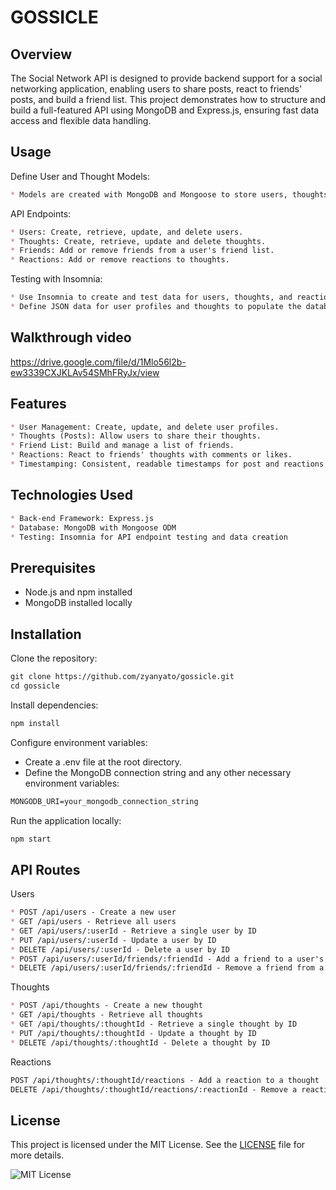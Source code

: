 # GOSSICLE

## Overview

The Social Network API is designed to provide backend support for a social networking application, enabling users to share posts, react to friends' posts, and build a friend list. This project demonstrates how to structure and build a full-featured API using MongoDB and Express.js, ensuring fast data access and flexible data handling.

## Usage

Define User and Thought Models:

```md
* Models are created with MongoDB and Mongoose to store users, thoughts, and reactions.
```

API Endpoints:

```md
* Users: Create, retrieve, update, and delete users.
* Thoughts: Create, retrieve, update and delete thoughts.
* Friends: Add or remove friends from a user's friend list. 
* Reactions: Add or remove reactions to thoughts.
```

Testing with Insomnia:

```md
* Use Insomnia to create and test data for users, thoughts, and reactions. 
* Define JSON data for user profiles and thoughts to populate the database with sample entries. 
```
## Walkthrough video

https://drive.google.com/file/d/1Mlo56l2b-ew3339CXJKLAv54SMhFRyJx/view

## Features

```md
* User Management: Create, update, and delete user profiles. 
* Thoughts (Posts): Allow users to share their thoughts.
* Friend List: Build and manage a list of friends. 
* Reactions: React to friends' thoughts with comments or likes. 
* Timestamping: Consistent, readable timestamps for post and reactions using either the native JavaScript Date object or an optional JavaScript date library. 
```

## Technologies Used

```md
* Back-end Framework: Express.js
* Database: MongoDB with Mongoose ODM
* Testing: Insomnia for API endpoint testing and data creation
```
## Prerequisites

* Node.js and npm installed
* MongoDB installed locally

## Installation

Clone the repository:

```md
git clone https://github.com/zyanyato/gossicle.git
cd gossicle
```

Install dependencies:

```md
npm install
```

Configure environment variables:

* Create a .env file at the root directory.
* Define the MongoDB connection string and any other necessary environment variables:

```md
MONGODB_URI=your_mongodb_connection_string
```

Run the application locally:

```md
npm start
```

## API Routes

Users

```md
* POST /api/users - Create a new user
* GET /api/users - Retrieve all users
* GET /api/users/:userId - Retrieve a single user by ID
* PUT /api/users/:userId - Update a user by ID
* DELETE /api/users/:userId - Delete a user by ID
* POST /api/users/:userId/friends/:friendId - Add a friend to a user's friend list
* DELETE /api/users/:userId/friends/:friendId - Remove a friend from a user's friend list
```
Thoughts

```md
* POST /api/thoughts - Create a new thought
* GET /api/thoughts - Retrieve all thoughts
* GET /api/thoughts/:thoughtId - Retrieve a single thought by ID
* PUT /api/thoughts/:thoughtId - Update a thought by ID
* DELETE /api/thoughts/:thoughtId - Delete a thought by ID
```

Reactions

```md
POST /api/thoughts/:thoughtId/reactions - Add a reaction to a thought
DELETE /api/thoughts/:thoughtId/reactions/:reactionId - Remove a reaction from a thought
```

## License

This project is licensed under the MIT License. See the [LICENSE](LICENSE) file for more details.

![MIT License](https://img.shields.io/badge/License-MIT-purple)


